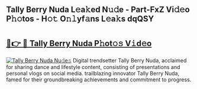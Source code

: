 ## Tally Berry Nuda L𝚎a𝚔ed N𝚞𝚍e - Part-FxZ Vi𝚍𝚎o P𝚑𝚘tos - H𝚘𝚝 O𝚗𝚕yf𝚊ns L𝚎a𝚔s dqQSY

# <h2><a href="http://kf30t4.oniu.top/?m=Tally+Berry+Nuda">🔗👉 🔴 Tally Berry Nuda P𝚑ot𝚘𝚜 V𝚒d𝚎o</a></h2>

[![Tally Berry Nuda Nu𝚍e𝚜](https://i.imgur.com/0qMVB7G.gif)](http://kf30t4.oniu.top/?m=Tally+Berry+Nuda)
Digital trendsetter Tally Berry Nuda, acclaimed for sharing dance and lifestyle content, consisting of presentations and personal vlogs on social media. trailblazing innovator Tally Berry Nuda, famed for their groundbreaking achievements and commitment to progress.  
